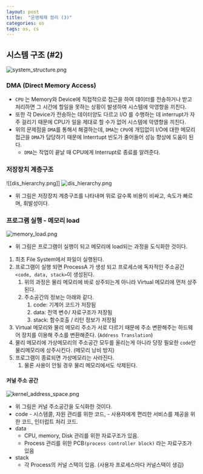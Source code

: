 ```yaml
---
layout: post
title:  "운영체제 정리 (3)"
categories: os
tags: os, cs
---
```


## 시스템 구조 (#2)

![system_structure.png]({{site.url}}/assets/images/common/system_structure.png])
### DMA (Direct Memory Access)
- `CPU` 는 Memory와 Device에 직접적으로 접근을 하여 데이터를 전송하거나 받고 처리하면 그 시간에 할일을 못하는 상황이 발생하여 시스템에 악영향을 끼친다. 
- 또한 각 Device가 전송하는 데이터양도 다르고 I/O 를 수행하는 데 interrupt가 자주 걸리기 때문에 CPU가 일을 제대로 할 수가 없어 시스템에 악영향을 끼친다.
- 위의 문제점을 `DMA`를 통해서 해결하는데, `DMA`는 `CPU`에 개입없이 I/O에 대한 메모리 접근을 `DMA`가 담당하기 때문에 Interrtupt 빈도가 줄어들어 성능 향상에 도움이 된다.
	- `DMA`는 작업이 끝날 때 CPU에게 Interrupt로 종료를 알려준다.

### 저장장치 계층구조

![[dis_hierarchy.png]]
![dis_hierarchy.png]({{site.url}}/assets/images/common/dis_hierarchy.png])
- 위 그림은 저장장치 계층구조를 나타내며 위로 갈수록 비용이 비싸고, 속도가 빠르며, 휘발성이다.

### 프로그램 실행 - 메모리 load

![memory_load.png]({{site.url}}/assets/images/common/memory_load.png])
- 위 그림은 프로그램이 실행이 되고 메모리에 load되는 과정을 도식화한 것이다.
1. 최초 File System에서 파일이 실행된다.
2. 프로그램이 실행 되면 ProcessA 가 생성 되고 프로세스에 독자적인 주소공간  `<code, data, stack>`이 생성된다.
	1. 위의 과정은 물리 메모리에 바로 상주되는게 아니라 Virtual 메모리에 먼저 상주 된다.
	2. 주소공간의 정보는 아래와 같다.
		1. code: 기계어 코드가 저장됨
		2. data: 전역 변수/ 자료구조가 저장됨
		3. stack: 함수호출 / 리턴 정보가 저장됨
3. Virtual 메모리와 물리 메모리 주소가 서로 다르기 때문에 주소 변환해주는 하드웨어 장치를 이용해 주소를 변환해준다. (`Address Translation`)
4. 물리 메모리에 가상메모리의 주소공간 모두를 올리는게 아니라 당장 필요한  `code`만 물리메모리에 상주시킨다. (메모리 낭비 방지)
5. 프로그램이 종료되면 가상메모리는 사라진다.
	1. 물론 사용이 안될 경우 물리 메모리에서도 삭제된다.

#### 커널 주소 공간
![kernel_address_space.png]({{site.url}}/assets/images/common/kernel_address_space.png])
- 위 그림은 커널 주소공간을 도식화한 것이다.
- code
		- 시스템콜, 자원 관리를 위한 코드,
		- 사용자에게 편리한 서비스를 제공을 위한 코드, 인터럽트 처리 코드. 
- data
	- CPU, memory, Disk 관리를 위한 자료구조가 있음.
	- Process 관리를 위한 PCB`(process controller block)` 라는  자료구조가 있음
- stack
	- 각 Process의 커널 스택이 있음. (사용자 프로세스마다 커널스택이 생김)
